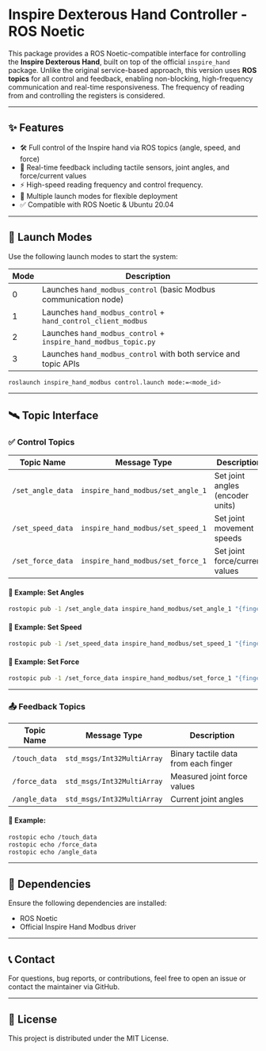 # Inspire Dexterous Hand Controller - ROS Noetic

This package provides a ROS Noetic-compatible interface for controlling the **Inspire Dexterous Hand**, built on top of the official `inspire_hand` package. Unlike the original service-based approach, this version uses **ROS topics** for all control and feedback, enabling non-blocking, high-frequency communication and real-time responsiveness. The frequency of reading from and controlling the registers is considered.

---

## ✨ Features

- 🛠️ Full control of the Inspire hand via ROS topics (angle, speed, and force)
- 📡 Real-time feedback including tactile sensors, joint angles, and force/current values
- ⚡ High-speed reading frequency and control frequency.
- 🔄 Multiple launch modes for flexible deployment
- ✅ Compatible with ROS Noetic & Ubuntu 20.04

---

## 🚀 Launch Modes

Use the following launch modes to start the system:

| Mode | Description                                                        |
|------|--------------------------------------------------------------------|
| 0    | Launches `hand_modbus_control` (basic Modbus communication node)  |
| 1    | Launches `hand_modbus_control` + `hand_control_client_modbus`     |
| 2    | Launches `hand_modbus_control` + `inspire_hand_modbus_topic.py`   |
| 3    | Launches `hand_modbus_control` with both service and topic APIs   |

```bash
roslaunch inspire_hand_modbus control.launch mode:=<mode_id>
```

---

## 🛰️ Topic Interface

### ✅ Control Topics

| Topic Name        | Message Type                      | Description                           |
|------------------|-----------------------------------|---------------------------------------|
| `/set_angle_data`| `inspire_hand_modbus/set_angle_1` | Set joint angles (encoder units)      |
| `/set_speed_data`| `inspire_hand_modbus/set_speed_1` | Set joint movement speeds             |
| `/set_force_data`| `inspire_hand_modbus/set_force_1` | Set joint force/current values        |

#### 🔧 Example: Set Angles

```bash
rostopic pub -1 /set_angle_data inspire_hand_modbus/set_angle_1 "{finger_ids: [1, 2, 3, 4, 5, 6], angles: [1000, 1000, 1000, 1000, 1000, 1000]}"
```

#### 🔧 Example: Set Speed

```bash
rostopic pub -1 /set_speed_data inspire_hand_modbus/set_speed_1 "{finger_ids: [1, 2, 3, 4, 5, 6], speeds: [1000, 1000, 1000, 1000, 1000, 1000]}"
```

#### 🔧 Example: Set Force

```bash
rostopic pub -1 /set_force_data inspire_hand_modbus/set_force_1 "{finger_ids: [1, 2, 3, 4, 5, 6], forces: [1000, 1000, 1000, 1000, 1000, 1000]}"
```

---

### 📤 Feedback Topics

| Topic Name     | Message Type              | Description                           |
|----------------|---------------------------|---------------------------------------|
| `/touch_data`  | `std_msgs/Int32MultiArray`| Binary tactile data from each finger  |
| `/force_data`  | `std_msgs/Int32MultiArray`| Measured joint force values           |
| `/angle_data`  | `std_msgs/Int32MultiArray`| Current joint angles			|

#### 📡 Example: 

```bash
rostopic echo /touch_data
rostopic echo /force_data
rostopic echo /angle_data
```

---


## 🔧 Dependencies

Ensure the following dependencies are installed:

- ROS Noetic
- Official Inspire Hand Modbus driver

---

## 📞 Contact

For questions, bug reports, or contributions, feel free to open an issue or contact the maintainer via GitHub.

---

## 📜 License

This project is distributed under the MIT License.


